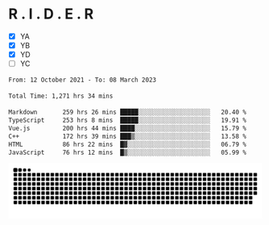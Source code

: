 # R . I . D . E . R

- [x] YA
- [x] YB
- [x] YD
- [ ] YC

<!--START_SECTION:waka-->

```text
From: 12 October 2021 - To: 08 March 2023

Total Time: 1,271 hrs 34 mins

Markdown       259 hrs 26 mins █████░░░░░░░░░░░░░░░░░░░░   20.40 %
TypeScript     253 hrs 8 mins  █████░░░░░░░░░░░░░░░░░░░░   19.91 %
Vue.js         200 hrs 44 mins ████░░░░░░░░░░░░░░░░░░░░░   15.79 %
C++            172 hrs 39 mins ███▒░░░░░░░░░░░░░░░░░░░░░   13.58 %
HTML           86 hrs 22 mins  █▓░░░░░░░░░░░░░░░░░░░░░░░   06.79 %
JavaScript     76 hrs 12 mins  █▒░░░░░░░░░░░░░░░░░░░░░░░   05.99 %
```

<!--END_SECTION:waka-->

![](https://raw.githubusercontent.com/kok-s0s/kok-s0s/main/assets/github-contribution-grid-snake.svg)
